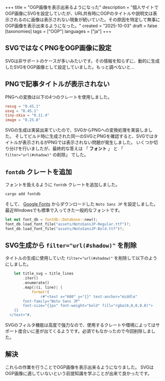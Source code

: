 +++
title = "OGP画像を表示出来るようになった"
description = "個人サイトでOGP画像にSVGを設定していたが、URL共有時にOGPのタイトルや説明文は表示されるのに画像は表示されない現象が続いていた。その原因を特定して無事にOGP画像を表示出来るようになった。"
created = "2025-10-03"
draft = false
[taxonomies]
tags = ["OGP"]
languages = ["ja"]
+++

## SVGではなくPNGをOGP画像に設定

SVGは非サポートのケースが多いみたいです。その情報を知らずに、動的に生成したSVGをOGP画像として設定していました。もっと調べないと...

## PNGで記事タイトルが表示されない

PNGへの変換は以下の4つのクレートを使用しました。

```toml
resvg = "0.45.1"
usvg = "0.45.1"
tiny-skia = "0.11.4"
image = "0.25.8"
```

SVGの生成は実装出来ていたので、SVGからPNGへの変換処理を実装しました。
そしてビルド時に生成された同一のSVGとPNGを確認すると、SVGではタイトルが表示されるがPNGでは表示されない問題が発生しました。
いくつか切り分けを行いましたが、最終的な答えは 「 **フォント** 」 と 「 `filter="url(#shadow)"` の削除」 でした。

## `fontdb` クレートを追加

フォントを扱えるように `fontdb` クレートを追加しました。

```sh
cargo add fontdb
```

そして、 [Google Fonts](https://fonts.google.com/noto/specimen/Noto+Sans+JP?query=Noto+Sans+JP) からダウンロードした `Noto Sans JP` を設定しました。最近Windowsでも標準で入ってきた一般的なフォントです。

```rust
let mut font_db = fontdb::Database::new();
font_db.load_font_file("assets/NotoSansJP-Regular.ttf")?;
font_db.load_font_file("assets/NotoSansJP-Bold.ttf")?;
```

## SVG生成から `filter="url(#shadow)"` を削除

タイトルの生成に使用していた `filter="url(#shadow)"` を削除して以下のようにしました。

```rust
    let title_svg = title_lines
        .iter()
        .enumerate()
        .map(|(i, line)| {
            format!(
                r#"<text x="600" y="{}" text-anchor="middle" 
        font-family="Noto Sans JP" 
        font-size="{}px" font-weight="bold" fill="rgba(0,0,0,0.8)">
    {}
  </text>"#,
```

SVGのフィルタ機能は高度で強力なので、使用するクレートや環境によってはサポート度合いに差が出てくるようです。必須でもなかったので今回削除しました。

## 解決

これらの作業を行うことでOGP画像を表示出来るようになりました。
SVGはOGP画像に適していないという前提知識を学ぶことが出来て良かったです。
